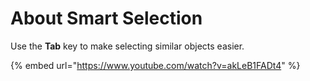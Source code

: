 # About Smart Selection

Use the **Tab** key to make selecting similar objects easier.

{% embed url="https://www.youtube.com/watch?v=akLeB1FADt4" %}

